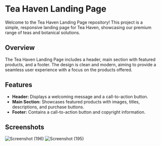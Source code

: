 # Tea Haven Landing Page

Welcome to the Tea Haven Landing Page repository! This project is a simple, responsive landing page for Tea Haven, showcasing our premium range of teas and botanical solutions.

## Overview

The Tea Haven Landing Page includes a header, main section with featured products, and a footer. The design is clean and modern, aiming to provide a seamless user experience with a focus on the products offered.

## Features

- **Header:** Displays a welcoming message and a call-to-action button.
- **Main Section:** Showcases featured products with images, titles, descriptions, and purchase buttons.
- **Footer:** Contains a call-to-action button and copyright information.

## Screenshots
![Screenshot (196)](https://github.com/user-attachments/assets/ae2b8800-55da-4fc1-865b-35c4d7d17dde)
![Screenshot (195)](https://github.com/user-attachments/assets/03d13848-e2ad-427c-b12c-3d45b0c52d45)

